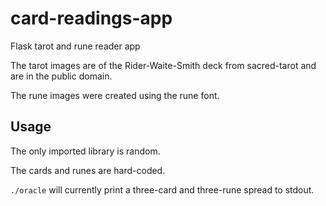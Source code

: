 # card-readings-app
Flask tarot and rune reader app

The tarot images are of the Rider-Waite-Smith deck from sacred-tarot and are in the public domain.

The rune images were created using the rune font.

## Usage

The only imported library is random.

The cards and runes are hard-coded.

`./oracle` will currently print a three-card and three-rune spread to stdout.
